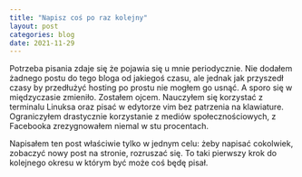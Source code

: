 ```yaml
---
title: "Napisz coś po raz kolejny"
layout: post
categories: blog
date: 2021-11-29
---
```


Potrzeba pisania zdaje się że pojawia się u mnie periodycznie. Nie dodałem żadnego postu do tego bloga od jakiegoś czasu, ale jednak jak przyszedł czasy by przedłużyć hosting po prostu nie mogłem go usnąć. A sporo się w międzyczasie zmieniło. Zostałem ojcem. Nauczyłem się korzystać z terminalu Linuksa oraz pisać w edytorze vim bez patrzenia na klawiature. Ograniczyłem drastycznie korzystanie z mediów społecznościowych, z Facebooka zrezygnowałem niemal w stu procentach. 

Napisałem ten post właściwie tylko w jednym celu: żeby napisać cokolwiek, zobaczyć nowy post na stronie, rozruszać się. To taki pierwszy krok do kolejnego okresu w którym być może coś będę pisał.  
